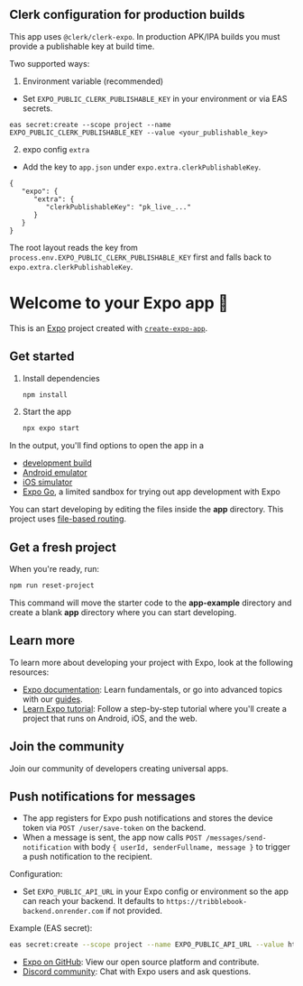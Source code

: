 ## Clerk configuration for production builds

This app uses `@clerk/clerk-expo`. In production APK/IPA builds you must provide a publishable key at build time.

Two supported ways:

1. Environment variable (recommended)

- Set `EXPO_PUBLIC_CLERK_PUBLISHABLE_KEY` in your environment or via EAS secrets.

```
eas secret:create --scope project --name EXPO_PUBLIC_CLERK_PUBLISHABLE_KEY --value <your_publishable_key>
```

2. expo config `extra`

- Add the key to `app.json` under `expo.extra.clerkPublishableKey`.

```
{
   "expo": {
      "extra": {
         "clerkPublishableKey": "pk_live_..."
      }
   }
}
```

The root layout reads the key from `process.env.EXPO_PUBLIC_CLERK_PUBLISHABLE_KEY` first and falls back to `expo.extra.clerkPublishableKey`.

# Welcome to your Expo app 👋

This is an [Expo](https://expo.dev) project created with [`create-expo-app`](https://www.npmjs.com/package/create-expo-app).

## Get started

1. Install dependencies

   ```bash
   npm install
   ```

2. Start the app

   ```bash
   npx expo start
   ```

In the output, you'll find options to open the app in a

- [development build](https://docs.expo.dev/develop/development-builds/introduction/)
- [Android emulator](https://docs.expo.dev/workflow/android-studio-emulator/)
- [iOS simulator](https://docs.expo.dev/workflow/ios-simulator/)
- [Expo Go](https://expo.dev/go), a limited sandbox for trying out app development with Expo

You can start developing by editing the files inside the **app** directory. This project uses [file-based routing](https://docs.expo.dev/router/introduction).

## Get a fresh project

When you're ready, run:

```bash
npm run reset-project
```

This command will move the starter code to the **app-example** directory and create a blank **app** directory where you can start developing.

## Learn more

To learn more about developing your project with Expo, look at the following resources:

- [Expo documentation](https://docs.expo.dev/): Learn fundamentals, or go into advanced topics with our [guides](https://docs.expo.dev/guides).
- [Learn Expo tutorial](https://docs.expo.dev/tutorial/introduction/): Follow a step-by-step tutorial where you'll create a project that runs on Android, iOS, and the web.

## Join the community

Join our community of developers creating universal apps.

## Push notifications for messages

- The app registers for Expo push notifications and stores the device token via `POST /user/save-token` on the backend.
- When a message is sent, the app now calls `POST /messages/send-notification` with body `{ userId, senderFullname, message }` to trigger a push notification to the recipient.

Configuration:

- Set `EXPO_PUBLIC_API_URL` in your Expo config or environment so the app can reach your backend. It defaults to `https://tribblebook-backend.onrender.com` if not provided.

Example (EAS secret):

```bash
eas secret:create --scope project --name EXPO_PUBLIC_API_URL --value https://your-backend.example.com
```

- [Expo on GitHub](https://github.com/expo/expo): View our open source platform and contribute.
- [Discord community](https://chat.expo.dev): Chat with Expo users and ask questions.
